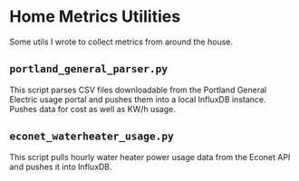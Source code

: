 # Home Metrics Utilities

Some utils I wrote to collect metrics from around the house.

## `portland_general_parser.py`

This script parses CSV files downloadable from the Portland General Electric usage portal and pushes them into a local InfluxDB instance.  Pushes data for cost as well as KW/h usage.

## `econet_waterheater_usage.py`

This script pulls hourly water heater power usage data from the Econet API and pushes it into InfluxDB.